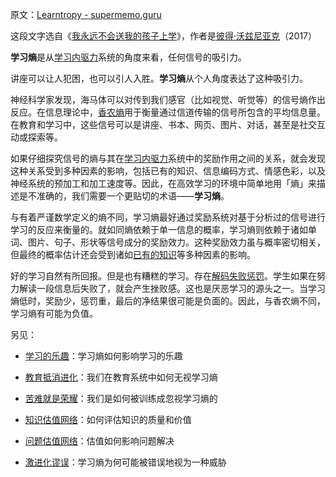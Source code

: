 原文：[Learntropy - supermemo.guru](https://supermemo.guru/wiki/Learntropy)

这段文字选自《[我永远不会送我的孩子上学](https://supermemo.guru/wiki/Problem_of_Schooling)》，作者是[彼得·沃兹尼亚克](https://supermemo.guru/wiki/Piotr_Wozniak)（2017）

**学习熵**是从[学习内驱力](https://supermemo.guru/wiki/Learn_drive)系统的角度来看，任何信号的吸引力。

讲座可以让人犯困，也可以引人入胜。**学习熵**从个人角度表达了这种吸引力。

神经科学家发现，海马体可以对传到我们感官（比如视觉、听觉等）的信号熵作出反应。在信息理论中，[香农熵](https://en.wikipedia.org/wiki/Entropy_(information_theory))用于衡量通过信道传输的信号所包含的平均信息量。在教育和学习中，这些信号可以是讲座、书本、网页、图片、对话，甚至是社交互动或探索等。

如果仔细探究信号的熵与其在[学习内驱力](https://supermemo.guru/wiki/Learn_drive)系统中的奖励作用之间的关系，就会发现这种关系受到多种因素的影响，包括已有的知识、信息编码方式、情感色彩，以及神经系统的预加工和加工速度等。因此，在高效学习的环境中简单地用「熵」来描述是不准确的，我们需要一个更贴切的术语——**学习熵**。

与有着严谨数学定义的熵不同，学习熵最好通过奖励系统对基于分析过的信号进行学习的反应来衡量的。就如同熵依赖于单一信息的概率，学习熵则依赖于诸如单词、图片、句子、形状等信号成分的奖励效力。这种奖励效力虽与概率密切相关，但最终的概率估计还会受到诸如[已有的知识](https://supermemo.guru/wiki/Knowledge_valuation_network)等多种因素的影响。

好的学习自然有所回报。但是也有糟糕的学习。存在[解码失败惩罚](https://supermemo.guru/wiki/Decoding_failure_penalty)。学生如果在努力解读一段信息后失败了，就会产生挫败感。这也是厌恶学习的源头之一。当学习熵低时，奖励少，惩罚重，最后的净结果很可能是负面的。因此，与香农熵不同，学习熵有可能为负值。

另见：

- [学习的乐趣](https://supermemo.guru/wiki/Pleasure_of_learning)：学习熵如何影响学习的乐趣

- [教育抵消进化](https://supermemo.guru/wiki/Education_counteracts_evolution)：我们在教育系统中如何无视学习熵

- [苦难就是荣耀](https://supermemo.guru/wiki/The_grind_is_the_glory)：我们是如何被训练成忽视学习熵的

- [知识估值网络](https://supermemo.guru/wiki/Knowledge_valuation_network)：如何评估知识的质量和价值

- [问题估值网络](https://supermemo.guru/wiki/Problem_valuation_network)：估值如何影响问题解决

- [激进化谬误](https://supermemo.guru/wiki/Radicalization_myth)：学习熵为何可能被错误地视为一种威胁